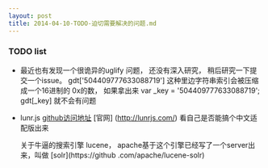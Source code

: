 ```yaml
---
layout: post
title: 2014-04-10-TODO-迫切需要解决的问题.md
---
```


### TODO list

* 最近也有发现一个很诡异的uglify 问题， 还没有深入研究， 稍后研究一下提交一个issue。 gdt['504409777633088719'] 这种里边字符串索引会被压缩成一个16进制的 0x的数， 如果拿出来 var _key = '504409777633088719'; gdt[_key] 就不会有问题

* lunr.js [github访问地址](https://github.com/olivernn/lunr.js) [官网]
(http://lunrjs.com/)  看自己是否能搞个中文适配版出来

    关于牛逼的搜索引擎 lucene， apache基于这个引擎已经写了一个server出来，叫做 [solr](https://github
    .com/apache/lucene-solr)

